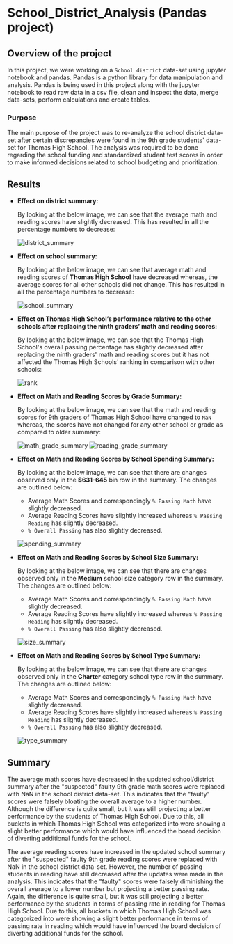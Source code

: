 # School_District_Analysis (Pandas project)

## Overview of the project 

In this project, we were working on a `School district` data-set using jupyter notebook and pandas. Pandas is a python
library for data manipulation and analysis. Pandas is being used in this project along with the jupyter notebook to
read raw data in a csv file, clean and inspect the data, merge data-sets, perform calculations and create tables.

### Purpose 

The main purpose of the project was to re-analyze the school district data-set after certain discrepancies were found in the 9th grade students' data-set for Thomas High School. The analysis was required to be done regarding the school funding and standardized student test scores in order to make informed decisions related to school budgeting and prioritization.

## Results

- **Effect on district summary:**
  
  By looking at the below image, we can see that the average math and reading scores have slightly decreased.
  This has resulted in all the percentage numbers to decrease:

  ![district_summary](Image_analysis/district_summary.png)

- **Effect on school summary:**

  By looking at the below image, we can see that average math and reading scores of **Thomas High School** have decreased
  whereas, the average scores for all other schools did not change. This has resulted in all the percentage numbers to decrease:

  ![school_summary](Image_analysis/school_summary.png)

 - **Effect on Thomas High School’s performance relative to the other schools after replacing the ninth graders’ math and**
   **reading scores:**

    By looking at the below image, we can see that the Thomas High School's overall passing percentage has slightly decreased after replacing the ninth graders' math and reading scores but it has not affected the Thomas High Schools' ranking in comparison with other schools:

    ![rank](Image_analysis/rank.png)

 - **Effect on Math and Reading Scores by Grade Summary:**

    By looking at the below image, we can see that the math and reading scores for 9th graders of Thomas High School have changed
    to `NaN` whereas, the scores have not changed for any other school or grade as compared to older summary:

    ![math_grade_summary](Image_analysis/math_grade_summary.png)
    ![reading_grade_summary](Image_analysis/reading_grade_summary.png)

 - **Effect on Math and Reading Scores by School Spending Summary:**
 
    By looking at the below image, we can see that there are changes observed only in the **$631-645** bin row in the summary.
    The changes are outlined below:
    - Average Math Scores and correspondingly `% Passing Math` have slightly decreased.
    - Average Reading Scores have slightly increased whereas `% Passing Reading` has slightly decreased.
    - `% Overall Passing` has also slightly decreased.

     ![spending_summary](Image_analysis/spending_summary.png)

 - **Effect on Math and Reading Scores by School Size Summary:**

    By looking at the below image, we can see that there are changes observed only in the **Medium** school size category row in
    the summary. The changes are outlined below:
    - Average Math Scores and correspondingly `% Passing Math` have slightly decreased.
    - Average Reading Scores have slightly increased whereas `% Passing Reading` has slightly decreased.
    - `% Overall Passing` has also slightly decreased.

    ![size_summary](Image_analysis/size_summary.png)

 - **Effect on Math and Reading Scores by School Type Summary:**

    By looking at the below image, we can see that there are changes observed only in the **Charter** category school type row in
    the summary. The changes are outlined below:
    - Average Math Scores and correspondingly `% Passing Math` have slightly decreased.
    - Average Reading Scores have slightly increased whereas `% Passing Reading` has slightly decreased.
    - `% Overall Passing` has also slightly decreased.

    ![type_summary](Image_analysis/type_summary.png)

## Summary

The average math scores have decreased in the updated school/district summary after the "suspected" faulty 9th
grade math scores were replaced with NaN in the school district data-set. This indicates that the "faulty"
scores were falsely bloating the overall average to a higher number. Although the difference is quite small,
but it was still projecting a better performance by the students of Thomas High School. Due to this,
all buckets in which Thomas High School was categorized into were showing a slight better performance
which would have influenced the board decision of diverting additional funds for the school.

The average reading scores have increased in the updated school summary after the "suspected" faulty
9th grade reading scores were replaced with NaN in the school district data-set. However, the number
of passing students in reading have still decreased after the updates were made in the analysis.
This indicates that the "faulty" scores were falsely diminishing the overall average to a lower
number but projecting a better passing rate. Again, the difference is quite small, but it was still
projecting a better performance by the students in terms of passing rate in reading for Thomas High School.
Due to this, all buckets in which Thomas High School was categorized into were showing a slight better performance
in terms of passing rate in reading which would have influenced the board decision of diverting additional funds
for the school.
